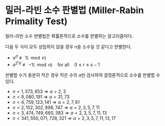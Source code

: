 밀러-라빈 소수 판별법 (Miller-Rabin Primality Test)
=============

밀러-라빈 소수 판별법은 확률론적으로 소수를 판별하는 알고리즘이다.

다음 두 식이 모두 성립하지 않을 경우 n을 소수일 것 같다고 판별한다.

- $a^d\not\equiv 1(\mod n)$
- $a^{2^rd}\not\equiv -1(\mod n) \quad \text{for all} \quad 0\leq r\leq s-1$

판별할 수가 충분히 작은 경우 작은 수의 $a$만 검사하여 결정론적으로 소수를 판별할 수 있다.

- $n<1,373,653 \Rightarrow a=2,3$
- $n<9,080,191 \Rightarrow a=31,73$
- $n<4,759,123,141 \Rightarrow a=2,7,61$
- $n<2,152,302,898,747 \Rightarrow a=2,3,5,7,11$
- $n<3,474,749,660,383 \Rightarrow a=2,3,5,7,11,13$
- $n<341,550,071,728,321 \Rightarrow a=2,3,5,7,11,13,17$
